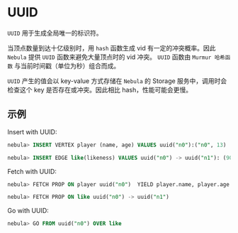 # UUID

`UUID` 用于生成全局唯一的标识符。

当顶点数量到达十亿级别时，用 `hash` 函数生成 vid 有一定的冲突概率。因此 `Nebula` 提供 `UUID` 函数来避免大量顶点时的 vid 冲突。 `UUID` 函数由 `Murmur 哈希函数` 与当前时间戳（单位为秒）组合而成。

`UUID` 产生的值会以 key-value 方式存储在 `Nebula` 的 Storage 服务中，调用时会检查这个 key 是否存在或冲突。因此相比 hash，性能可能会更慢。

## 示例

Insert with UUID:

```sql
nebula> INSERT VERTEX player (name, age) VALUES uuid("n0"):("n0", 13)

nebula> INSERT EDGE like(likeness) VALUES uuid("n0") -> uuid("n1"): (90)
```

Fetch with UUID:

```sql
nebula> FETCH PROP ON player uuid("n0")  YIELD player.name, player.age

nebula> FETCH PROP ON like uuid("n0") -> uuid("n1")
```

Go with UUID:

```sql
nebula> GO FROM uuid("n0") OVER like
```
